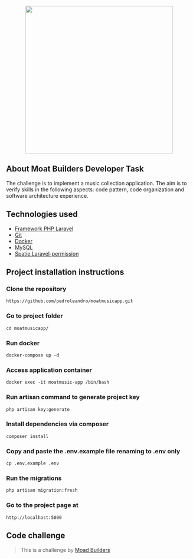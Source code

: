 <p align="center"><a href="https://laravel.com" target="_blank"><img src="https://raw.githubusercontent.com/laravel/art/master/logo-lockup/5%20SVG/2%20CMYK/1%20Full%20Color/laravel-logolockup-cmyk-red.svg" width="400"></a></p>

## About Moat Builders Developer Task

The challenge is to implement a music collection application. The aim is to verify skills in the following aspects: code pattern, code organization and software architecture experience.

## Technologies used

- [Framework PHP Laravel](https://laravel.com/)
- [Git](https://git-scm.com/)
- [Docker](https://www.docker.com/)
- [MySQL](https://www.mysql.com/)
- [Spatie Laravel-permission](https://spatie.be/docs/laravel-permission/v5/introduction)

## Project installation instructions

### Clone the repository

`https://github.com/pedroleandro/moatmusicapp.git`

### Go to project folder

`cd moatmusicapp/`

### Run docker

`docker-compose up -d`

### Access application container

`docker exec -it moatmusic-app /bin/bash`

### Run artisan command to generate project key

`php artisan key:generate`

### Install dependencies via composer

`composer install`

### Copy and paste the .env.example file renaming to .env only

`cp .env.example .env`

### Run the migrations

`php artisan migration:fresh`

### Go to the project page at

`http://localhost:5000`

## Code challenge
>  This is a challenge by [Moad Builders](https://moatbuilders.notion.site/)
